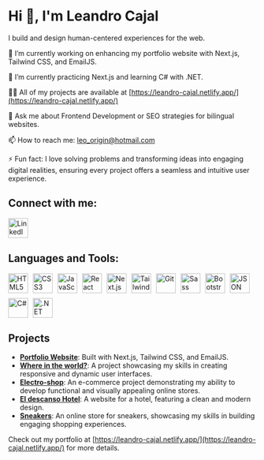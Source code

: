 # Hi 👋, I'm Leandro Cajal

I build and design human-centered experiences for the web.

🔭 I’m currently working on enhancing my portfolio website with Next.js, Tailwind CSS, and EmailJS.

🌱 I’m currently practicing Next.js and learning C# with .NET.

👨‍💻 All of my projects are available at [https://leandro-cajal.netlify.app/](https://leandro-cajal.netlify.app/)

💬 Ask me about Frontend Development or SEO strategies for bilingual websites.

📫 How to reach me: leo_origin@hotmail.com

⚡ Fun fact: I love solving problems and transforming ideas into engaging digital realities, ensuring every project offers a seamless and intuitive user experience.

## Connect with me:
<a href="https://www.linkedin.com/in/leandro-javier-cajal-996899128/">
    <img src="https://icon.icepanel.io/Technology/svg/LinkedIn.svg" alt="LinkedIn" width="40" height="40" style="max-width: 40px; max-height: 40px;">
</a>


## Languages and Tools:
<div style="display: flex; flex-wrap: wrap; gap: 10px;">
  <a href="https://developer.mozilla.org/en-US/docs/Web/HTML">
    <img src="https://cdn.jsdelivr.net/gh/devicons/devicon/icons/html5/html5-original.svg" alt="HTML5" width="40" height="40"/>
  </a>
  <a href="https://developer.mozilla.org/en-US/docs/Web/CSS">
    <img src="https://cdn.jsdelivr.net/gh/devicons/devicon/icons/css3/css3-original.svg" alt="CSS3" width="40" height="40"/>
  </a>
  <a href="https://developer.mozilla.org/en-US/docs/Web/JavaScript">
    <img src="https://cdn.jsdelivr.net/gh/devicons/devicon/icons/javascript/javascript-original.svg" alt="JavaScript" width="40" height="40"/>
  </a>
  <a href="https://reactjs.org/">
    <img src="https://cdn.jsdelivr.net/gh/devicons/devicon/icons/react/react-original.svg" alt="React" width="40" height="40"/>
  </a>
  <a href="https://nextjs.org/">
    <img src="https://icon.icepanel.io/Technology/png-shadow-512/Next.js.png" alt="Next.js" width="40" height="40"/>
  </a>
  <a href="https://tailwindcss.com/">
    <img src="https://icon.icepanel.io/Technology/svg/Tailwind-CSS.svg" alt="Tailwind CSS" width="40" height="40"/>
  </a>
  <a href="https://git-scm.com/">
    <img src="https://icon.icepanel.io/Technology/svg/Git.svg" alt="Git" width="40" height="40"/>
  </a>
  <a href="https://sass-lang.com/">
    <img src="https://cdn.jsdelivr.net/gh/devicons/devicon/icons/sass/sass-original.svg" alt="Sass" width="40" height="40"/>
  </a>
  <a href="https://getbootstrap.com/">
    <img src="https://cdn.jsdelivr.net/gh/devicons/devicon/icons/bootstrap/bootstrap-original.svg" alt="Bootstrap" width="40" height="40"/>
  </a>
  <a href="https://www.json.org/json-en.html">
    <img src="https://cdn.jsdelivr.net/gh/devicons/devicon/icons/json/json-original.svg" alt="JSON" width="40" height="40"/>
  </a>
  <a href="https://docs.microsoft.com/en-us/dotnet/csharp/">
    <img src="https://cdn.jsdelivr.net/gh/devicons/devicon/icons/csharp/csharp-original.svg" alt="C#" width="40" height="40"/>
  </a>
  <a href="https://dotnet.microsoft.com/">
    <img src="https://cdn.jsdelivr.net/gh/devicons/devicon/icons/dot-net/dot-net-original.svg" alt=".NET" width="40" height="40"/>
  </a>
</div>


## Projects
- **[Portfolio Website](https://leandro-cajal.netlify.app/)**: Built with Next.js, Tailwind CSS, and EmailJS.
- **[Where in the world?](https://whereintheworlds.netlify.app/)**: A project showcasing my skills in creating responsive and dynamic user interfaces.
- **[Electro-shop](https://my-electro-shop.netlify.app/)**: An e-commerce project demonstrating my ability to develop functional and visually appealing online stores.
- **[El descanso Hotel](https://eldescansohotel.netlify.app/)**: A website for a hotel, featuring a clean and modern design.
- **[Sneakers](https://sneakers-e-shop.netlify.app/)**: An online store for sneakers, showcasing my skills in building engaging shopping experiences.

Check out my portfolio at [https://leandro-cajal.netlify.app/](https://leandro-cajal.netlify.app/) for more details.


